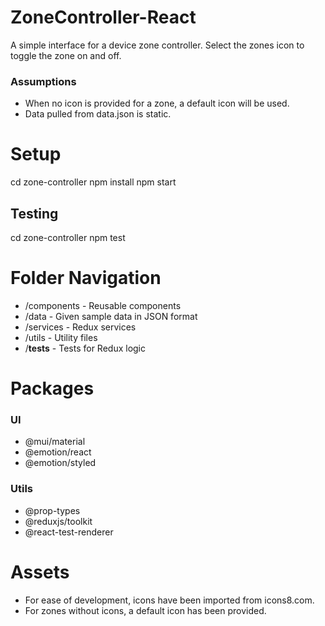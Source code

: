 # ZoneController-React
A simple interface for a device zone controller.
Select the zones icon to toggle the zone on and off.

### Assumptions

- When no icon is provided for a zone, a default icon will be used.
- Data pulled from data.json is static.

# Setup

cd zone-controller
npm install
npm start


## Testing

cd zone-controller
npm test

# Folder Navigation

- /components - Reusable components
- /data - Given sample data in JSON format
- /services - Redux services
- /utils - Utility files
- /__tests__ - Tests for Redux logic

# Packages

### UI

- @mui/material
- @emotion/react
- @emotion/styled

### Utils

- @prop-types
- @reduxjs/toolkit
- @react-test-renderer

# Assets

- For ease of development, icons have been imported from icons8.com.
- For zones without icons, a default icon has been provided.